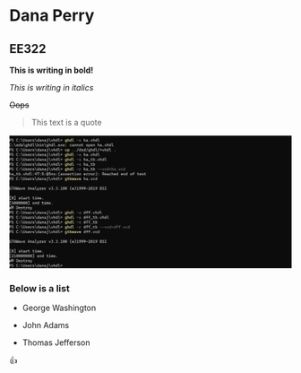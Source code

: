 # Dana Perry
## EE322

**This is writing in bold!**

*This is writing in italics*

~~Oops~~

> This text is a quote

![This is how to add an image](terminalforbothexamples.png)


### Below is a list
- George Washington
* John Adams
+ Thomas Jefferson

:+1:
